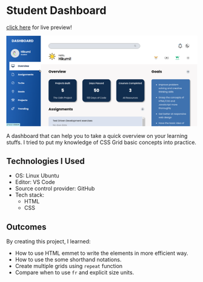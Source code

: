 # Student Dashboard

[click here](https://lemonaisu888.github.io/student-dashboard) for live preview!

![preview](images/dashboard.png)

A dashboard that can help you to take a quick overview on your learning stuffs. I tried to put my knowledge of CSS Grid basic concepts into practice.

## Technologies I Used
* OS: Linux Ubuntu
* Editor: VS Code
* Source control provider: GitHub
* Tech stack:
    * HTML
    * CSS

## Outcomes
By creating this project, I learned:
* How to use HTML emmet to write the elements in more efficient way.
* How to use the some shorthand notations. 
* Create multiple grids using `repeat` function 
* Compare when to use `fr` and explicit size units.